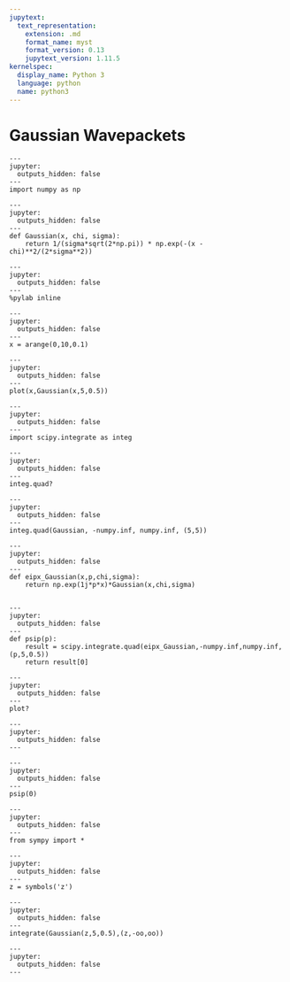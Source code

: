 ```yaml
---
jupytext:
  text_representation:
    extension: .md
    format_name: myst
    format_version: 0.13
    jupytext_version: 1.11.5
kernelspec:
  display_name: Python 3
  language: python
  name: python3
---
```


# Gaussian Wavepackets

```{code-cell} ipython3
---
jupyter:
  outputs_hidden: false
---
import numpy as np
```

```{code-cell} ipython3
---
jupyter:
  outputs_hidden: false
---
def Gaussian(x, chi, sigma):
    return 1/(sigma*sqrt(2*np.pi)) * np.exp(-(x - chi)**2/(2*sigma**2))
```

```{code-cell} ipython3
---
jupyter:
  outputs_hidden: false
---
%pylab inline
```

```{code-cell} ipython3
---
jupyter:
  outputs_hidden: false
---
x = arange(0,10,0.1)
```

```{code-cell} ipython3
---
jupyter:
  outputs_hidden: false
---
plot(x,Gaussian(x,5,0.5))
```

```{code-cell} ipython3
---
jupyter:
  outputs_hidden: false
---
import scipy.integrate as integ
```

```{code-cell} ipython3
---
jupyter:
  outputs_hidden: false
---
integ.quad?
```

```{code-cell} ipython3
---
jupyter:
  outputs_hidden: false
---
integ.quad(Gaussian, -numpy.inf, numpy.inf, (5,5))
```

```{code-cell} ipython3
---
jupyter:
  outputs_hidden: false
---
def eipx_Gaussian(x,p,chi,sigma):
    return np.exp(1j*p*x)*Gaussian(x,chi,sigma)
    
```

```{code-cell} ipython3
---
jupyter:
  outputs_hidden: false
---
def psip(p):
    result = scipy.integrate.quad(eipx_Gaussian,-numpy.inf,numpy.inf,(p,5,0.5))
    return result[0]
```

```{code-cell} ipython3
---
jupyter:
  outputs_hidden: false
---
plot?
```

```{code-cell} ipython3
---
jupyter:
  outputs_hidden: false
---

```

```{code-cell} ipython3
---
jupyter:
  outputs_hidden: false
---
psip(0)
```

```{code-cell} ipython3
---
jupyter:
  outputs_hidden: false
---
from sympy import *
```

```{code-cell} ipython3
---
jupyter:
  outputs_hidden: false
---
z = symbols('z')
```

```{code-cell} ipython3
---
jupyter:
  outputs_hidden: false
---
integrate(Gaussian(z,5,0.5),(z,-oo,oo))
```

```{code-cell} ipython3
---
jupyter:
  outputs_hidden: false
---

```
